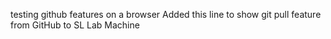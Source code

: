 testing github features on a browser
Added this line to show git pull feature from GitHub to SL Lab Machine
